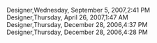 ﻿Designer,Wednesday, September 5, 2007,2:41 PM  Designer,Thursday, April 26, 2007,1:47 AM  Designer,Thursday, December 28, 2006,4:37 PM  Designer,Thursday, December 28, 2006,4:28 PM